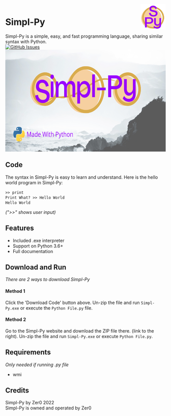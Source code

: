 <img src="https://github.com/Zer0-Official/Simpl-Py/blob/main/0.3.0%20Package/media/Simpl-Py%20Small%20Logo.png" align="right" width="80" height="80"/>

# Simpl-Py
Simpl-Py is a simple, easy, and fast programming language, sharing similar syntax with Python.
<br>
[![GitHub Issues](https://img.shields.io/github/issues/Zer0-Official/Simpl-Py?style=flat-square)](https://github.com/Zer0-Official/Simpl-Py/issues)
<br>
<img src="https://github.com/Zer0-Official/Simpl-Py/blob/main/0.3.0%20Package/media/Simpl-Py%20TN.png" align="middle" width="640" height="320"/>

## Code
The syntax in Simpl-Py is easy to learn and understand. Here is the hello world program in Simpl-Py:
```
>> print
Print What? >> Hello World
Hello World
```
*(">>" shows user input)*

## Features
* Included .exe interpreter
* Support on Python 3.6+
* Full documentation

## Download and Run
*There are 2 ways to download Simpl-Py*

#### Method 1
Click the 'Download Code' button above. Un-zip the file and run `Simpl-Py.exe` or execute the `Python File.py` file.

#### Method 2
Go to the Simpl-Py website and download the ZIP file there. (link to the right).
Un-zip the file and run `Simpl-Py.exe` or execute `Python File.py`.

## Requirements
*Only needed if running .py file*
* wmi

## Credits
Simpl-Py by Zer0 2022
<br>
Simpl-Py is owned and operated by Zer0
